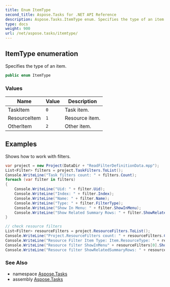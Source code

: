 ```yaml
---
title: Enum ItemType
second_title: Aspose.Tasks for .NET API Reference
description: Aspose.Tasks.ItemType enum. Specifies the type of an item
type: docs
weight: 900
url: /net/aspose.tasks/itemtype/
---
```

## ItemType enumeration

Specifies the type of an item.

```csharp
public enum ItemType
```

### Values

| Name | Value | Description |
| --- | --- | --- |
| TaskItem | `0` | Task item. |
| ResourceItem | `1` | Resource item. |
| OtherItem | `2` | Other item. |

## Examples

Shows how to work with filters.

```csharp
var project = new Project(DataDir + "ReadFilterDefinitionData.mpp");
List<Filter> filters = project.TaskFilters.ToList();
Console.WriteLine("Task filters count: " + filters.Count);
foreach (var filter in filters)
{
    Console.WriteLine("Uid: " + filter.Uid);
    Console.WriteLine("Index: " + filter.Index);
    Console.WriteLine("Name: " + filter.Name);
    Console.WriteLine("Type: " + filter.FilterType);
    Console.WriteLine("Show In Menu: " + filter.ShowInMenu);
    Console.WriteLine("Show Related Summary Rows: " + filter.ShowRelatedSummaryRows);
}

// check resource filters
List<Filter> resourceFilters = project.ResourceFilters.ToList();
Console.WriteLine("Project.ResourceFilters count: " + resourceFilters.Count);
Console.WriteLine("Resource Filter Item Type: Item.ResourceType: " + resourceFilters[0].FilterType);
Console.WriteLine("Resource filter ShowInMenu" + resourceFilters[0].ShowInMenu);
Console.WriteLine("Resource filter ShowRelatedSummaryRows: " + resourceFilters[0].ShowRelatedSummaryRows);
```

### See Also

* namespace [Aspose.Tasks](../../aspose.tasks/)
* assembly [Aspose.Tasks](../../)


